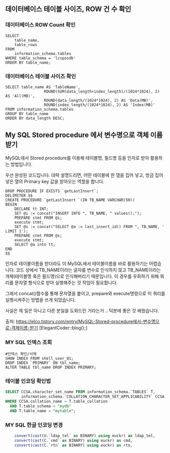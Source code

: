 ## 데이터베이스 테이블 사이즈, ROW 건 수 확인

### 데이터베이스 ROW Count 확인
```
SELECT
    table_name,
    table_rows
FROM
    information_schema.tables
WHERE table_schema = 'lcsposdb'
ORDER BY table_name;
```
### 데이터베이스 테이블 사이즈 확인
```
SELECT table_name AS 'TableName',
                 ROUND(SUM(data_length+index_length)/(1024*1024), 2) AS 'All(MB)',
                 ROUND(data_length/(1024*1024), 2) AS 'Data(MB)',
                 ROUND(index_length/(1024*1024), 2) AS 'Index(MB)'
FROM information_schema.tables
GROUP BY table_name
ORDER BY data_length DESC; 
```

## My SQL Stored procedure 에서 변수명으로 객체 이름 받기

MySQL에서 Stored procedure를 이용해 테이블명, 필드명 등을 인자로 받아 활용하는 방법입니다.

우선 완성된 코드입니다. 대략 설명드리면, 어떤 테이블에 한 열을 집어 넣고, 방금 집어 넣은 열의 Primary key 값을 받아오는 역할을 합니다.

```
DROP PROCEDURE IF EXISTS `getLastInsert`;
DELIMITER $$
CREATE PROCEDURE `getLastInsert `(IN TB_NAME VARCHAR(50))
BEGIN
	DECLARE tt INT;
	SET @i := concat("INSERT INTO ", TB_NAME, " values();");
	PREPARE stmt FROM @i;
	execute stmt;
	SET @s := concat("SELECT @a := last_insert_id() FROM ", TB_NAME, ' LIMIT 1');
	PREPARE stmt FROM @s;
	execute stmt;
	SELECT @a into tt;
END
$$
```

인자로 테이블이름을 받더라도 이 MySQL에서 테이블이름을 바로 활용하기는 어렵습니다. 코드 상에서  TB_NAME이라는  글자를 변수로 인식하지 않고 TB_NAME이라는 개체(테이블명 혹은 필드명)으로 인식해버리기 때문입니다. 이 경우를 우회하기 위해 쿼리를 문자열 형식으로 받아 실행해주는 것 작업이 필요합니다.

그래서 concat()함수를 통해 문자열을 붙이고, prepare와 execute명령으로 이 쿼리를 실행시켜주는 방법을 쓰게 되었습니다.

사실은 제 일은 아니고 다른 분일을 도와드린 거라는거 .. 덕분에 좋은 것 배웠습니다.



출처: https://elco.tistory.com/entry/MySQL-Stored-procedure에서-변수명으로-객체이름-받기 [ElegantCoder::blog();]



### MY SQL 인덱스 조회

```
#인덱스 확인/삭제
SHOW INDEX FROM shell_user_01;
DROP INDEX `PRIMARY` ON tbl_name;
ALTER TABLE tbl_name DROP INDEX PRIMARY;
```



### 테이블 인코딩 확인법

```sql
SELECT CCSA.character_set_name FROM information_schema.`TABLES` T,
       information_schema.`COLLATION_CHARACTER_SET_APPLICABILITY` CCSA
WHERE CCSA.collation_name = T.table_collation
  AND T.table_schema = "mydb"
  AND T.table_name = "mytable";
```



### MY SQL 한글 인코딩 변경

```sql
	convert(cast(U.`ldap_tel` as BINARY) using euckr) as ldap_tel,
	convert(cast(C.`cmd` as BINARY) using euckr) as cmd,
	convert(cast(C.`rtn` as BINARY) using euckr) as rtn,
```

















